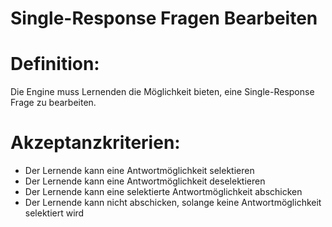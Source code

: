 # Single-Response Fragen Bearbeiten


# Definition:
Die Engine muss Lernenden die Möglichkeit bieten, eine Single-Response Frage zu bearbeiten.

# Akzeptanzkriterien:
- Der Lernende kann eine Antwortmöglichkeit selektieren
- Der Lernende kann eine Antwortmöglichkeit deselektieren
- Der Lernende kann eine selektierte Antwortmöglichkeit abschicken
- Der Lernende kann nicht abschicken, solange keine Antwortmöglichkeit selektiert wird
